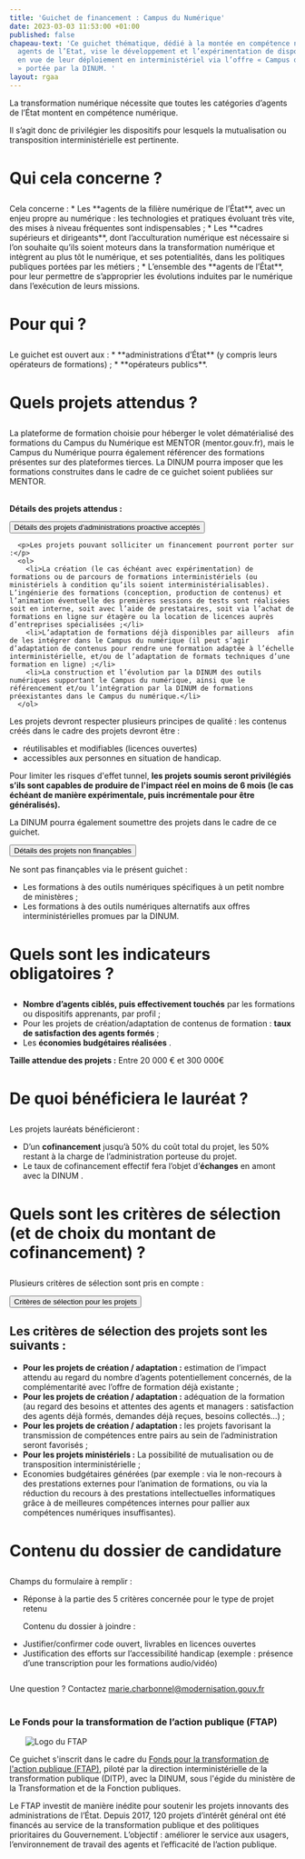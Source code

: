 ```yaml
---
title: 'Guichet de financement : Campus du Numérique'
date: 2023-03-03 11:53:00 +01:00
published: false
chapeau-text: 'Ce guichet thématique, dédié à la montée en compétence numérique des
  agents de l’Etat, vise le développement et l’expérimentation de dispositifs apprenants
  en vue de leur déploiement en interministériel via l’offre « Campus du Numérique
  » portée par la DINUM. '
layout: rgaa
---
```


La transformation numérique nécessite que toutes les catégories d’agents de l’État montent en compétence numérique.

Il s’agit donc de privilégier les dispositifs pour lesquels la mutualisation ou transposition interministérielle est pertinente.

<h1 style="margin-bottom: 1em; margin-top: 1.5em" class="h2">Qui cela concerne&nbsp;?</h1>
Cela concerne :
* Les **agents de la filière numérique de l’État**, avec un enjeu propre au numérique : les technologies et pratiques évoluant très vite, des mises à niveau fréquentes sont indispensables ;
* Les **cadres supérieurs et dirigeants**, dont l’acculturation numérique est nécessaire si l’on souhaite qu’ils soient moteurs dans la transformation numérique et intègrent au plus tôt le numérique, et ses potentialités, dans les politiques publiques portées par les métiers ;
* L’ensemble des **agents de l’État**, pour leur permettre de s’approprier les évolutions induites par le numérique dans l’exécution de leurs missions.

<h1 style="margin-bottom: 1em; margin-top: 1.5em" class="h2">Pour qui&nbsp;?</h1>
Le guichet est ouvert aux :
* **administrations d’État** (y compris leurs opérateurs de formations) ;
* **opérateurs publics**.

<h1 style="margin-bottom: 1em; margin-top: 1.5em" class="h2">Quels projets attendus ?</h1>
La plateforme de formation choisie pour héberger le volet dématérialisé des formations du Campus du Numérique est MENTOR (mentor.gouv.fr), mais le Campus du Numérique pourra également référencer des formations présentes sur des plateformes tierces. La DINUM pourra imposer que  les formations construites dans le cadre de ce guichet soient publiées sur MENTOR.
<br>
<br>

**Détails des projets attendus :**

<script>
  function myFunction(id) {
    let x = document.getElementById(id);
    let button = document.getElementById("accordion-button");

    if (x.className.indexOf("show") == -1) {
      x.className += " show";
      button.className += " is-active"
    } else {
      x.className = x.className.replace(" show", "");
      button.className = button.className.replace(" is-active", "");
    }
  }

</script>

<div class="margin-bottom-3 accordion no-bullet" data-allow-all-closed="true">
  <div class="accordion-item">
    <button onclick="myFunction('projets-selection')" id="accordion-button" class="accordion-title" aria-controls="qui" aria-expanded="false">Détails des projets d'administrations proactive acceptés</button>
    <div class="accordion-content" id="projets-selection">

      <p>Les projets pouvant solliciter un financement pourront porter sur :</p>
      <ol>
        <li>La création (le cas échéant avec expérimentation) de formations ou de parcours de formations interministériels (ou ministériels à condition qu’ils soient interministérialisables). L’ingénierie des formations (conception, production de contenus) et l’animation éventuelle des premières sessions de tests sont réalisées soit en interne, soit avec l’aide de prestataires, soit via l’achat de formations en ligne sur étagère ou la location de licences auprès d’entreprises spécialisées ;</li>
        <li>L’adaptation de formations déjà disponibles par ailleurs  afin de les intégrer dans le Campus du numérique (il peut s’agir d’adaptation de contenus pour rendre une formation adaptée à l’échelle interministérielle, et/ou de l’adaptation de formats techniques d’une formation en ligne) ;</li>
        <li>La construction et l’évolution par la DINUM des outils numériques supportant le Campus du numérique, ainsi que le référencement et/ou l’intégration par la DINUM de formations préexistantes dans le Campus du numérique.</li>
      </ol> 
<p>Les projets devront respecter plusieurs principes de qualité : les contenus créés dans le cadre des projets devront être :</p>
<ul><li>réutilisables et modifiables (licences ouvertes)</li>
<li>accessibles aux personnes en situation de handicap.</li></ul>

<p>Pour limiter les risques d'effet tunnel, <strong>les projets soumis seront privilégiés s’ils sont capables de produire de l'impact réel en moins de 6 mois (le cas échéant de manière expérimentale, puis incrémentale pour être généralisés).</strong></p>
<p>La DINUM pourra également soumettre des projets dans le cadre de ce guichet.
      </p>
    </div>
  </div>
  <div class="accordion-item">
    <button onclick="myFunction('projets-non-finançables')" id="accordion-button" class="accordion-title" aria-controls="projets-non-finançables" aria-expanded="false">Détails des projets non finançables</button>
    <div class="accordion-content" id="projets-non-finançables">
      <p>Ne sont pas finançables via le présent guichet :</p>
      <ul>
        <li>Les formations à des outils numériques spécifiques à un petit nombre de ministères ;</li>
        <li>Les formations à des outils numériques alternatifs aux offres interministérielles promues par la DINUM.</li>
      </ul>
    </div>
  </div>
  </div>

<h1 style="margin-bottom: 1em; margin-top: 1.5em" class="h2">Quels sont les indicateurs obligatoires ?</h1>
<ul> <li><strong>Nombre d’agents ciblés, puis effectivement touchés</strong> par les formations ou dispositifs apprenants,  par profil  ;</li> <li>Pour les projets de création/adaptation de contenus de formation : <strong>taux de satisfaction des agents formés</strong> ;</li> <li>Les <strong>économies budgétaires réalisées</strong>&nbsp;.</li></ul>

**Taille attendue des projets :**
Entre 20 000 € et 300 000€

<h1 style="margin-bottom: 1em; margin-top: 1.5em" class="h2">De quoi bénéficiera le lauréat ?</h1>

Les projets lauréats bénéficieront :
<ul> <li>D’un <strong>cofinancement</strong> jusqu’à 50% du coût total du projet, les 50% restant à la charge de l’administration porteuse du projet.</li> <li>Le taux de cofinancement effectif fera l’objet d’<strong>échanges</strong> en amont avec la DINUM&nbsp;.</li></ul>

<h1 style="margin-bottom: 1em; margin-top: 1.5em" class="h2">Quels sont les critères de sélection (et de choix du montant de cofinancement) ?</h1>
<p>Plusieurs critères de sélection sont pris en compte :</p>

<script>
  function myFunction(id) {
    let x = document.getElementById(id);
    let button = document.getElementById("accordion-button");

    if (x.className.indexOf("show") == -1) {
      x.className += " show";
      button.className += " is-active"
    } else {
      x.className = x.className.replace(" show", "");
      button.className = button.className.replace(" is-active", "");
    }
  }

</script>

<div class="margin-bottom-3 accordion no-bullet" data-allow-all-closed="true">
  <div class="accordion-item">
    <button onclick="myFunction('criteres-selection')" id="accordion-button" class="accordion-title" aria-controls="qui" aria-expanded="false">Critères de sélection pour les projets</button>
    <div class="accordion-content" id="criteres-selection">
      <h2>Les critères de sélection des projets sont les suivants&nbsp;:</h2>
        <ul><li><strong>Pour les projets de création / adaptation :</strong> estimation de l’impact attendu au regard du nombre d’agents potentiellement concernés, de la complémentarité avec l’offre de formation déjà existante ;</li>
        <li><strong>Pour les projets de création / adaptation :</strong> adéquation de la formation (au regard des besoins et attentes des agents et managers : satisfaction des agents déjà formés, demandes déjà reçues, besoins collectés…) ;</li>
        <li><strong>Pour les projets de création / adaptation :</strong> les projets favorisant la transmission de compétences entre pairs au sein de l’administration seront favorisés ;</li>
        <li><strong>Pour les projets ministériels :</strong> La possibilité de mutualisation ou de transposition interministérielle ; </li>
        <li>Economies budgétaires générées (par exemple : via le non-recours à des prestations externes pour l’animation de formations, ou via la réduction du recours à des prestations intellectuelles informatiques grâce à de meilleures compétences internes pour pallier aux compétences numériques insuffisantes).</li>
      </ul>
    </div>
  </div>
  </div>

<h1 style="margin-bottom: 1em; margin-top: 1.5em" class="h2">Contenu du dossier de candidature</h1>
Champs du formulaire à remplir :
<ul><li>Réponse à la partie des 5 critères concernée pour le type de projet retenu</li>
<p>Contenu du dossier à joindre :
<li>Justifier/confirmer code ouvert, livrables en licences ouvertes</li>
<li>Justification des efforts sur l’accessibilité handicap (exemple : présence d’une transcription pour les formations audio/vidéo)</li></ul>

<p style="margin-bottom: 2em; margin-top: 2em;">Une question ? Contactez <a href="marie.charbonnel@modernisation.gouv.fr">marie.charbonnel@modernisation.gouv.fr</a>


<div class="encadre noir" style="margin-bottom:40px"><h3 style="margin-top: 40px;">Le Fonds pour la transformation de l’action publique (FTAP)</h3>
<figure class="image-left" style="width: 30%; margin-right: 1em; margin-left: 2em;"> 
<img src="/uploads/logo_FTAP_RVB.jpg" alt="Logo du FTAP">
</figure><p>Ce guichet s'inscrit dans le cadre du <a href="https://www.modernisation.gouv.fr/transformer-laction-publique/fonds-pour-la-transformation-de-laction-publique" title="Fonds pour la transformation de l'action publique (FTAP) - Lien externe">Fonds pour la transformation de l'action publique (FTAP)</a>, piloté par la direction interministérielle de la transformation publique (DITP), avec la DINUM, sous l'égide du ministère de la Transformation et de la Fonction publiques.</p><p style="margin-bottom: 0.5em">Le FTAP investit de manière inédite pour soutenir les projets innovants des administrations de l’État. Depuis 2017, 120 projets d’intérêt général ont été financés au service de la transformation publique et des politiques prioritaires du Gouvernement. L’objectif : améliorer le service aux usagers, l’environnement de travail des agents et l’efficacité de l’action publique.</p>
</div>